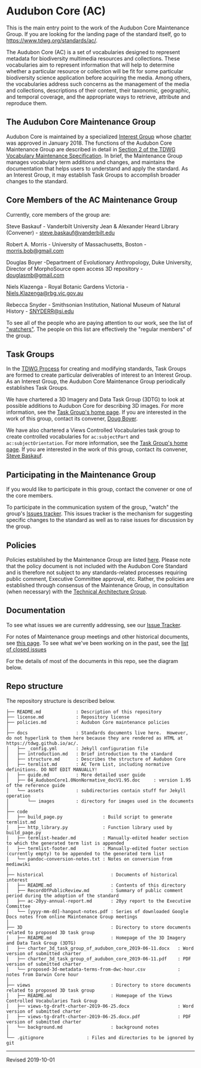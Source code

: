 # Audubon Core (AC)

This is the main entry point to the work of the Audubon Core Maintenance Group.  If you are looking for the landing page of the standard itself, go to https://www.tdwg.org/standards/ac/.

The Audubon Core (AC) is a set of vocabularies designed to represent metadata for biodiversity multimedia resources and collections. These vocabularies aim to represent information that will help to determine whether a particular resource or collection will be fit for some particular biodiversity science application before acquiring the media. Among others, the vocabularies address such concerns as the management of the media and collections, descriptions of their content, their taxonomic, geographic, and temporal coverage, and the appropriate ways to retrieve, attribute and reproduce them.

## The Audubon Core Maintenance Group

Audubon Core is maintained by a specialized [Interest Group](http://www.tdwg.org/about-tdwg/process/) whose [charter](audubon_core_maintenance_group_charter.pdf) was approved in January 2018.  The functions of the Audubon Core Maintenance Group are described in detail in [Section 2 of the TDWG Vocabulary Maintenance Specification](https://github.com/tdwg/vocab/blob/master/vms/maintenance-specification.md#2-administration).  In brief, the Maintenance Group manages vocabulary term additions and changes, and maintains the documentation that helps users to understand and apply the standard.  As an Interest Group, it may establish Task Groups to accomplish broader changes to the standard.  

## Core Members of the AC Maintenance Group

Currently, core members of the group are:

Steve Baskauf - Vanderbilt University Jean & Alexander Heard Library (Convener) - [steve.baskauf@vanderbilt.edu](mailto:steve.baskauf@vanderbilt.edu)

Robert A. Morris - University of Massachusetts, Boston - [morris.bob@gmail.com](mailto:morris.bob@gmail.com)

Douglas Boyer -Department of Evolutionary Anthropology, Duke University, Director of MorphoSource open access 3D repository - [douglasmb@gmail.com](mailto:douglasmb@gmail.com)

Niels Klazenga - Royal Botanic Gardens Victoria - [Niels.Klazenga@rbg.vic.gov.au](mailto:Niels.Klazenga@rbg.vic.gov.au)

Rebecca Snyder - Smithsonian Institution, National Museum of Natural History - [SNYDERR@si.edu](mailto:SNYDERR@si.edu)

To see all of the people who are paying attention to our work, see the list of ["watchers"](https://github.com/tdwg/ac/watchers).  The people on this list are effectively the "regular members" of the group.

## Task Groups

In the [TDWG Process](https://www.tdwg.org/about/process/) for creating and modifying standards, Task Groups are formed to create particular deliverables of interest to an Interest Group.  As an Interest Group, the Audubon Core Maintenance Group periodically establishes Task Groups.

We have chartered a 3D Imagery and Data Task Group (3DTG) to look at possible additions to Audubon Core for describing 3D images.  For more information, see the [Task Group's home page](3d/README.md).  If you are interested in the work of this group, contact its convener, [Doug Boyer](mailto:douglasmb@gmail.com).

We have also chartered a Views Controlled Vocabularies task group to create controlled vocabularies for `ac:subjectPart` and `ac:subjectOrientation`.  For more information, see the [Task Group's home page](views/README.md).  If you are interested in the work of this group, contact its convener, [Steve Baskauf](mailto:steve.baskauf@vanderbilt.edu).

## Participating in the Maintenance Group

If you would like to participate in this group, contact the convener or one of the core members.  

To participate in the communication system of the group, "watch" the group's [Issues tracker](https://github.com/tdwg/ac/issues).  This issues tracker is the mechanism for suggesting specific changes to the standard as well as to raise issues for discussion by the group.

## Policies

Policies established by the Maintenance Group are listed [here](policies.md).  Please note that the policy document is not included with the Audubon Core Standard and is therefore not subject to any standards-related processes requiring public comment, Executive Committee approval, etc. Rather, the policies are established through consensus of the Maintenance Group, in consultation (when necessary) with the [Technical Architecture Group](https://github.com/tdwg/tag).

## Documentation

To see what issues we are currently addressing, see our [Issue Tracker](https://github.com/tdwg/ac/issues).  

For notes of Maintenance group meetings and other historical documents, see [this page](historical/README.md).  To see what we've been working on in the past, see the [list of closed issues](https://github.com/tdwg/ac/issues?q=is%3Aissue+is%3Aclosed)

For the details of most of the documents in this repo, see the diagram below.

## Repo structure

The repository structure is described below.

```
├── README.md             : Description of this repository
├── license.md            : Repository license
├── policies.md           : Audubon Core maintenance policies
│
├── docs                  : Standards documents live here.  However, do not hyperlink to them here because they are rendered as HTML at https://tdwg.github.io/ac/.
│   ├── _config.yml       : Jekyll configuration file
│   ├── introduction.md   : Brief introduction to the standard
│   ├── structure.md      : Describes the structure of Audubon Core
│   ├── termlist.md       : AC Term List, including normative definitions. DO NOT EDIT MANUALLY!
│   ├── guide.md          : More detailed user guide
│   ├── 04_AudubonCore1.0NonNormative_docV1.95.doc     : version 1.95 of the reference guide
│   └── assets            : subdirectories contain stuff for Jekyll operation
│       └── images        : directory for images used in the documents
│
├── code
│   ├── build_page.py               : Build script to generate termlist.md
│   ├── http_library.py             : Function library used by build_page.py
│   ├── termlist-header.md          : Manually-edited header section to which the generated term list is appended
│   ├── termlist-footer.md          : Manually-edited footer section (currently empty) to be appended to the generated term list
│   └── pandoc-conversion-notes.txt : Notes on conversion from mediawiki
│
├── historical                         : Documents of historical interest
│   ├── README.md                      : Contents of this directory
│   ├── RecordOfPublicReview.md        : Summary of public comment period during the adoption of the standard
│   ├── ac-20yy-annual-report.md       : 20yy report to the Executive Committee
│   └── [yyyy-mm-dd]-hangout-notes.pdf : Series of downloaded Google Docs notes from online Maintenance Group meetings
│
├── 3D                                 : Directory to store documents related to proposed 3D task group
│   ├── README.md                      : Homepage of the 3D Imagery and Data Task Group (3DTG)
│   ├── charter_3d_task_group_of_audubon_core_2019-06-11.docx   : Word version of submitted charter
│   ├── charter_3d_task_group_of_audubon_core_2019-06-11.pdf    : PDF version of submitted charter
│   └── proposed-3d-metadata-terms-from-dwc-hour.csv            : notes from Darwin Core hour
│
├── views                              : Directory to store documents related to proposed 3D task group
│   ├── README.md                      : Homepage of the Views Controlled Vocabularies Task Group
│   ├── views-tg-draft-charter-2019-06-25.docx                  : Word version of submitted charter
│   ├── views-tg-draft-charter-2019-06-25.docx.pdf              : PDF version of submitted charter
│   └── background.md                  : background notes
│
└── .gitignore                : Files and directories to be ignored by git
```

-----
Revised 2019-10-01